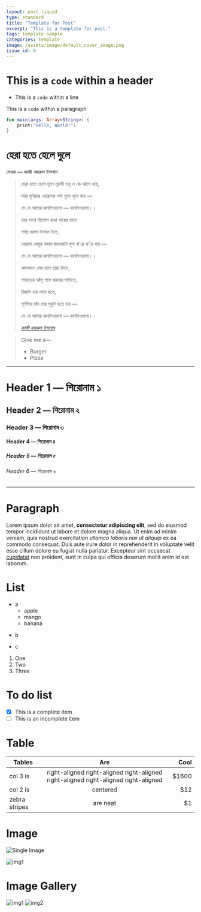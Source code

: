 ```yaml
---
layout: post.liquid
type: standard
title: "Template for Post"
excerpt: "This is a template for post."
tags: template sample
categories: template
image: /assets/image/default_cover_image.png
issue_id: 0
---
```


# This is a `code` within a header

- This is a `code` within a line

This is a `code` within a paragraph

```kotlin
fun main(args: Array<String>) {
    print("Hello, World!")
}
```

# হেরা হতে হেলে দুলে

লেখক — কাজী নজরুল ইসলাম

> হেরা হতে হেলে দুলে নূরানী তনু ও কে আসে হায়,
>
> সারা দুনিয়ার হেরেমের পর্দা খুলে খুলে যায় —
>
> সে যে আমার কমলিওয়ালা — কমলিওয়ালা।।
>
> তার ভাবে বিভোল রাঙা পায়ের তলে
>
> পর্বত জঙ্গম টলমল টলে,
>
> খোরমা খেজুর বাদাম জাফরানি ফুল ঝ’রে ঝ’রে যায় —
>
> সে যে আমার কমলিওয়ালা — কমলিওয়ালা।।
>
> আসমানে মেঘ চলে ছায়া দিতে,
>
> পাহাড়ের আঁসু গলে ঝরনার পানিতে,
>
> বিজলি চায় মালা হতে,
>
> পূর্ণিমার চাঁদ তার মুকুট হতে চায় —
>
> সে যে আমার কমলিওয়ালা — কমলিওয়ালা।।
> 
> <cite>[কাজী নজরুল ইসলাম](https://imaginativeshohag.github.io)</cite>

> Give me a— 
>
> - Burger
> - Pizza

---

# Header 1 — শিরোনাম ১

## Header 2 — শিরোনাম ২
### Header 3 — শিরোনাম ৩
#### Header 4 — শিরোনাম ৪
##### Header 5 — শিরোনাম ৫
###### Header 6 — শিরোনাম ৬

---

# Paragraph

Lorem ipsum dolor sit amet, **consectetur adipiscing elit**, sed do eiusmod  tempor incididunt ut labore et dolore magna aliqua. Ut enim ad minim  veniam, quis nostrud exercitation *ullamco laboris nisi ut aliquip* ex ea  commodo consequat. Duis aute irure dolor in reprehenderit in voluptate  velit esse cillum dolore eu fugiat nulla pariatur. Excepteur sint  occaecat [cupidatat](//#) non proident, sunt in culpa qui officia deserunt  mollit anim id est laborum.

# List

- a
	- apple
	- mango
	- banana
* b
+ c

1. One
2. Two
3. Three

# To do list

- [x] This is a complete item
- [ ] This is an incomplete item

# Table

| Tables        | Are           | Cool  |
| ------------- |:-------------:| -----:|
| col 3 is      | right-aligned right-aligned right-aligned right-aligned right-aligned right-aligned | $1600 |
| col 2 is      | centered      |   $12 |
| zebra stripes | are neat      |    $1 |

# Image

![Single Image](https://picsum.photos/1080/1080?1)

<img class="img-viewer" src="https://picsum.photos/1080/1080?2" alt="img1">

# Image Gallery

<div class="iw-gallery-2">
    <img class="img-viewer" src="https://picsum.photos/1080/1080?3" alt="img1">
    <img class="img-viewer" src="https://picsum.photos/1080/1080?4" alt="img2">
</div>